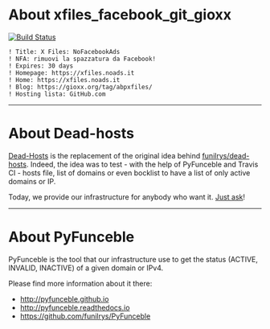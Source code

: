 # About xfiles_facebook_git_gioxx

[![Build Status](https://travis-ci.org/dead-hosts/xfiles_facebook_git_gioxx.svg?branch=master)](https://travis-ci.org/dead-hosts/xfiles_facebook_git_gioxx)

```
! Title: X Files: NoFacebookAds
! NFA: rimuovi la spazzatura da Facebook!
! Expires: 30 days
! Homepage: https://xfiles.noads.it
! Home: https://xfiles.noads.it
! Blog: https://gioxx.org/tag/abpxfiles/
! Hosting lista: GitHub.com
```

--------------------------------------------------------------------------------

# About Dead-hosts

[Dead-Hosts](https://github.com/dead-hosts) is the replacement of the original idea behind [funilrys/dead-hosts](https://github.com/funilrys/dead-hosts).
Indeed, the idea was to test - with the help of PyFunceble and Travis CI - hosts file, list of domains or even bocklist to have a list of only active domains or IP.

Today, we provide our infrastructure for anybody who want it. [Just ask](https://github.com/dead-hosts/dev-center/issues/new?template=inclusion-request.md)!

--------------------------------------------------------------------------------

# About PyFunceble

PyFunceble is the tool that our infrastructure use to get the status (ACTIVE, INVALID, INACTIVE) of a given domain or IPv4.

Please find more information about it there:

* http://pyfunceble.github.io
* http://pyfunceble.readthedocs.io
* https://github.com/funilrys/PyFunceble

